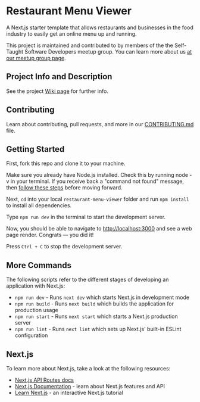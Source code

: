 # Restaurant Menu Viewer

A Next.js starter template that allows restaurants and businesses in the food industry to easily get an online menu up and running.

This project is maintained and contributed to by members of the the Self-Taught Software Developers meetup group. You can learn more about us [at our meetup group page](https://www.meetup.com/Philadelphia-Self-Taught-Developers-Meetup-Group/).

## Project Info and Description

See the project [Wiki page](https://github.com/Self-Taught-Software-Developers/restaurant-menu-viewer/wiki/Project-Summary) for further info.

## Contributing

Learn about contributing, pull requests, and more in our [CONTRIBUTING.md](CONTRIBUTING.md) file.

## Getting Started

First, fork this repo and clone it to your machine.

Make sure you already have Node.js installed. Check this by running node -v in your terminal. If you receive back a "command not found" message, then [follow these steps](#) before moving forward.

Next, `cd` into your local `restaurant-menu-viewer` folder and run `npm install` to install all dependencies.

Type `npm run dev` in the terminal to start the development server.

Now, you should be able to navigate to [http://localhost:3000](http://localhost:3000) and see a web page render. Congrats — you did it!

Press `Ctrl + C` to stop the development server.

## More Commands

The following scripts refer to the different stages of developing an application with Next.js:

- `npm run dev` - Runs `next dev` which starts Next.js in development mode
- `npm run build` - Runs `next build` which builds the application for production usage
- `npm run start` - Runs `next start` which starts a Next.js production server
- `npm run lint` - Runs `next lint` which sets up Next.js' built-in ESLint configuration

## Next.js

To learn more about Next.js, take a look at the following resources:

- [Next.js API Routes docs](https://nextjs.org/docs/api-routes/introduction)
- [Next.js Documentation](https://nextjs.org/docs) - learn about Next.js features and API
- [Learn Next.js](https://nextjs.org/learn) - an interactive Next.js tutorial
